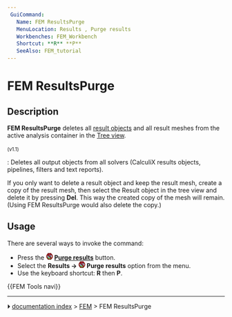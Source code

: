 ```yaml
---
 GuiCommand:
   Name: FEM ResultsPurge
   MenuLocation: Results , Purge results
   Workbenches: FEM_Workbench
   Shortcut: **R** **P**
   SeeAlso: FEM_tutorial
---
```


# FEM ResultsPurge

## Description

**FEM ResultsPurge** deletes all [result objects](FEM_ResultShow.md) and all result meshes from the active analysis container in the [Tree view](Tree_view.md).


<small>(v1.1)</small> 

: Deletes all output objects from all solvers (CalculiX results objects, pipelines, filters and text reports).

If you only want to delete a result object and keep the result mesh, create a copy of the result mesh, then select the Result object in the tree view and delete it by pressing **Del**. This way the created copy of the mesh will remain. (Using FEM ResultsPurge would also delete the copy.)

## Usage

There are several ways to invoke the command:

-   Press the **<img src="images/FEM_ResultsPurge.svg" width=16px> [Purge results](FEM_ResultsPurge.md)** button.
-   Select the **Results → <img src="images/FEM_ResultsPurge.svg" width=16px> Purge results** option from the menu.
-   Use the keyboard shortcut: **R** then **P**.




 {{FEM Tools navi}}



---
⏵ [documentation index](../README.md) > [FEM](Category_FEM.md) > FEM ResultsPurge
